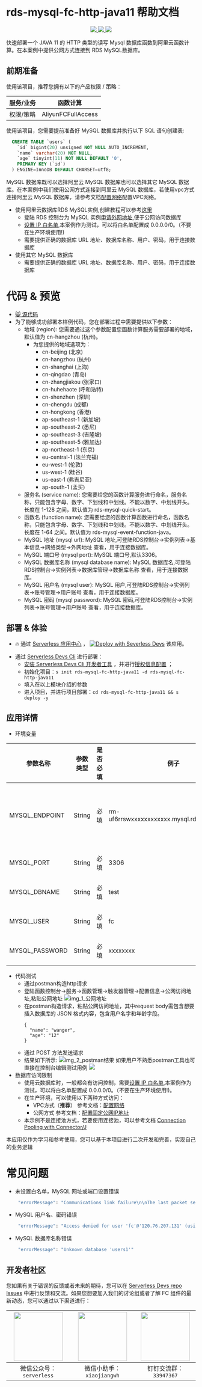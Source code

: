 # rds-mysql-fc-http-java11 帮助文档

<p align="center" class="flex justify-center">
    <a href="https://www.serverless-devs.com" class="ml-1">
    <img src="http://editor.devsapp.cn/icon?package=rds-mysql-fc-http-java11&type=packageType">
  </a>
  <a href="http://www.devsapp.cn/details.html?name=rds-mysql-fc-http-java11" class="ml-1">
    <img src="http://editor.devsapp.cn/icon?package=rds-mysql-fc-http-java11&type=packageVersion">
  </a>
  <a href="http://www.devsapp.cn/details.html?name=rds-mysql-fc-http-java11" class="ml-1">
    <img src="http://editor.devsapp.cn/icon?package=rds-mysql-fc-http-java11&type=packageDownload">
  </a>
</p>

<description>

快速部署一个 JAVA 11 的 HTTP 类型的读写 Mysql 数据库函数到阿里云函数计算。在本案例中提供公网方式连接到 RDS MySQL数据库。

</description>

## 前期准备
使用该项目，推荐您拥有以下的产品权限 / 策略：

| 服务/业务 | 函数计算 |     
| --- |  --- |   
| 权限/策略 | AliyunFCFullAccess |

使用该项目，您需要提前准备好 MySQL 数据库并执行以下 SQL 语句创建表:
  ```sql
    CREATE TABLE `users` (
      `id` bigint(20) unsigned NOT NULL AUTO_INCREMENT,
      `name` varchar(20) NOT NULL,
      `age` tinyint(11) NOT NULL DEFAULT '0',
      PRIMARY KEY (`id`)
    ) ENGINE=InnoDB DEFAULT CHARSET=utf8;
  ```
 MySQL 数据库既可以选择阿里云 MySQL 数据库也可以选择其它 MySQL 数据库。在本案例中我们使用公网方式连接到阿里云 MySQL 数据库，若使用vpc方式连接阿里云 MySQL 数据库，请参考文档[配置网络](https://help.aliyun.com/document_detail/72959.html)配置VPC网络。
- 使用阿里云数据库RDS MySQL实例,创建教程可以参考[这里](https://help.aliyun.com/document_detail/26117.htm?spm=a2c4g.11186623.0.0.12a47634PzmWPx)
  - 登陆 RDS 控制台为 MySQL 实例[申请外网地址](https://help.aliyun.com/document_detail/26128.html),便于公网访问数据库
  - [设置 IP 白名单](https://help.aliyun.com/document_detail/96118.html),本案例作为测试，可以将白名单配置成 0.0.0.0/0。（不要在生产环境使用!)
  - 需要提供正确的数据库 URL 地址、数据库名称、用户、密码，用于连接数据库
- 使用其它 MySQL 数据库
  - 需要提供正确的数据库 URL 地址、数据库名称、用户、密码，用于连接数据库

<codepre id="codepre">

# 代码 & 预览

- [ :smiley_cat:  源代码](https://github.com/devsapp/start-fc/blob/main/event-function/rds-mysql-fc-http-java11)
- 为了能够成功部署本样例代码，您在部署过程中需要提供以下参数：
    - 地域 (region): 您需要通过这个参数配置您函数计算服务需要部署的地域，默认值为 cn-hangzhou (杭州)。
      - 为您提供的地域选项为：
        - cn-beijing (北京)
        - cn-hangzhou (杭州)
        - cn-shanghai (上海)
        - cn-qingdao (青岛)
        - cn-zhangjiakou (张家口)
        - cn-huhehaote (呼和浩特)
        - cn-shenzhen (深圳)
        - cn-chengdu (成都)
        - cn-hongkong (香港)
        - ap-southeast-1 (新加坡)
        - ap-southeast-2 (悉尼)
        - ap-southeast-3 (吉隆坡)
        - ap-southeast-5 (雅加达)
        - ap-northeast-1 (东京)
        - eu-central-1 (法兰克福)
        - eu-west-1 (伦敦)
        - us-west-1 (硅谷)
        - us-east-1 (弗吉尼亚)
        - ap-south-1 (孟买)
    - 服务名 (service name): 您需要给您的函数计算服务进行命名，服务名称，只能包含字母、数字、下划线和中划线。不能以数字、中划线开头。长度在 1-128 之间，默认值为 rds-mysql-quick-start。
    - 函数名 (function name): 您需要给您的函数计算函数进行命名，函数名称，只能包含字母、数字、下划线和中划线。不能以数字、中划线开头。长度在 1-64 之间。默认值为 rds-mysql-event-function-java。
    - MySQL 地址 (mysql url):  MySQL 地址,可登陆RDS控制台->实例列表->基本信息->网络类型->外网地址 查看，用于连接数据库。
    - MySQL 端口号 (mysql port):  MySQL 端口号,默认3306。
    - MySQL 数据库名称 (mysql database name):  MySQL 数据库名,可登陆RDS控制台->实例列表->数据库管理->数据库名称 查看，用于连接数据库。
    - MySQL 用户名 (mysql user): MySQL 用户,可登陆RDS控制台->实例列表->账号管理->用户账号 查看，用于连接数据库。
    - MySQL 密码 (mysql password):  MySQL 密码,可登陆RDS控制台->实例列表->账号管理->用户账号 查看，用于连接数据库。

</codepre>

<deploy>

## 部署 & 体验

<appcenter>

-  :fire:  通过 [Serverless 应用中心](https://fcnext.console.aliyun.com/applications/create?template=rds-mysql-fc-http-java11) ，
[![Deploy with Severless Devs](https://img.alicdn.com/imgextra/i1/O1CN01w5RFbX1v45s8TIXPz_!!6000000006118-55-tps-95-28.svg)](https://fcnext.console.aliyun.com/applications/create?template=rds-mysql-fc-http-java11)  该应用。 

</appcenter>

- 通过 [Serverless Devs Cli](https://www.serverless-devs.com/serverless-devs/install) 进行部署：
    - [安装 Serverless Devs Cli 开发者工具](https://www.serverless-devs.com/serverless-devs/install) ，并进行[授权信息配置](https://www.serverless-devs.com/fc/config) ；
    - 初始化项目：`s init rds-mysql-fc-http-java11 -d rds-mysql-fc-http-java11` 
    - 填入在以上模块介绍的参数
    - 进入项目，并进行项目部署：`cd rds-mysql-fc-http-java11 && s deploy -y`

## 应用详情
- 环境变量

| 参数名称 | 参数类型 | 是否必填 | 例子 |   参数含义 | 
| --- |  --- |  --- | --- | --- |
| MYSQL_ENDPOINT | String | 必填 | rm-uf6rrswxxxxxxxxxxxx.mysql.rds.aliyuncs.com |   数据库网址，用于连接数据库 |
| MYSQL_PORT | String | 必填 | 3306 |   数据库端口 | 
| MYSQL_DBNAME | String | 必填 | test |   数据库名称 | 
| MYSQL_USER | String | 必填 | fc |   数据库用户名 |  
| MYSQL_PASSWORD | String | 必填 | xxxxxxxx |   数据库密码 |  

- 代码测试
  - 通过postman构造http请求
  - 登陆函数控制台->服务->函数管理->触发器管理->配置信息->公网访问地址,粘贴公网地址
    ![img_1_公网地址](https://img.alicdn.com/imgextra/i3/O1CN01jD0eTR29hquBAB57V_!!6000000008100-2-tps-2976-820.png)
  - 在postman构造请求，粘贴公网访问地址，其中request body需包含想要插入数据库的 JSON 格式内容，包含用户名字和年龄字段。
    ```
    {
      "name": "wanger",
      "age": "12"
    }
    ```
  - 通过 POST 方法发送请求
  - 结果如下所示:
    ![img_2_postman结果](https://img.alicdn.com/imgextra/i4/O1CN01YOKX8J1zv07UNH5do_!!6000000006775-2-tps-2720-686.png)
如果用户不熟悉postman工具也可直接在控制台编辑测试用例
  ![](https://img.alicdn.com/imgextra/i2/O1CN01FgFm8Y1LLCWs8MLzE_!!6000000001282-2-tps-3428-1326.png)
- 数据库访问限制
  - 使用云数据库时，一般都会有访问控制，需要[设置 IP 白名单](https://help.aliyun.com/document_detail/96118.html),本案例作为测试，可以将白名单配置成 0.0.0.0/0。（不要在生产环境使用!)。
  - 在生产环境，可以使用以下两种方式访问：
    - VPC方式（**推荐**） 
    参考文档：[配置网络](https://help.aliyun.com/document_detail/72959.html)
    - 公网方式
    参考文档：[配置固定公网IP地址](https://help.aliyun.com/document_detail/410740.html)
  - 本示例不是连接池方式，若要使用连接池，可以参考文档 [Connection Pooling with Connector/J](https://dev.mysql.com/doc/connector-j/8.0/en/connector-j-usagenotes-j2ee-concepts-connection-pooling.html)

本应用仅作为学习和参考使用，您可以基于本项目进行二次开发和完善，实现自己的业务逻辑

</deploy>

<appdetail id="flushContent">

# 常见问题
- 未设置白名单，MySQL 网址或端口设置错误
    ```bash
     "errorMessage": "Communications link failure\n\nThe last packet sent successfully to the server was 0 milliseconds ago. The driver has not received any packets from the server."
    ```
- MySQL 用户名、密码错误
    ```bash
     "errorMessage": "Access denied for user 'fc'@'120.76.207.131' (using password: YES)"
    ```
- MySQL 数据库名称错误
    ```bash
     "errorMessage": "Unknown database 'users1'" 
</appdetail>

<devgroup>

## 开发者社区

您如果有关于错误的反馈或者未来的期待，您可以在 [Serverless Devs repo Issues](https://github.com/serverless-devs/serverless-devs/issues) 中进行反馈和交流。如果您想要加入我们的讨论组或者了解 FC 组件的最新动态，您可以通过以下渠道进行：

<p align="center">

| <img src="https://serverless-article-picture.oss-cn-hangzhou.aliyuncs.com/1635407298906_20211028074819117230.png" width="130px" > | <img src="https://serverless-article-picture.oss-cn-hangzhou.aliyuncs.com/1635407044136_20211028074404326599.png" width="130px" > | <img src="https://serverless-article-picture.oss-cn-hangzhou.aliyuncs.com/1635407252200_20211028074732517533.png" width="130px" > |
|--- | --- | --- |
| <center>微信公众号：`serverless`</center> | <center>微信小助手：`xiaojiangwh`</center> | <center>钉钉交流群：`33947367`</center> | 

</p>

</devgroup>